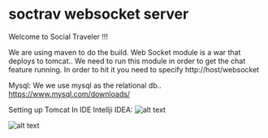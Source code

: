 # soctrav websocket server 

Welcome to Social Traveler !!! 

We are using maven to do the build. Web Socket module is a war that deploys to tomcat.. We need to run this module in order to get the chat feature running. In order to hit it you need to specify http://host/websocket

Mysql:
We we use mysql as the relational db.. https://www.mysql.com/downloads/

Setting up Tomcat In IDE Intellji IDEA:
![alt text](https://user-images.githubusercontent.com/6451406/34809998-8de37c94-f64d-11e7-9afb-c5371fa19c12.png) 

![alt text](https://user-images.githubusercontent.com/6451406/34809983-739056c8-f64d-11e7-8733-6f7cf95cd145.png) 


